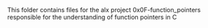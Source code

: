 This folder contains files for the alx project 0x0F-function_pointers responsible for the understanding of function pointers in C
